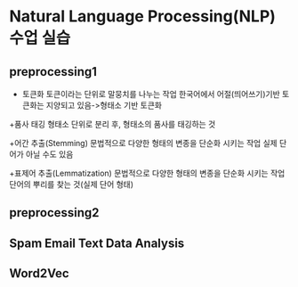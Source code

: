 # Natural Language Processing(NLP) 수업 실습
## preprocessing1
+ 토큰화
토큰이라는 단위로 말뭉치를 나누는 작업
한국어에서 어절(띄어쓰기)기반 토큰화는 지양되고 있음->형태소 기반 토큰화

+품사 태깅
형태소 단위로 분리 후, 형태소의 품사를 태깅하는 것

+어간 추출(Stemming)
문법적으로 다양한 형태의 변종을 단순화 시키는 작업
실제 단어가 아닐 수도 있음

+표제어 추출(Lemmatization)
문법적으로 다양한 형태의 변종을 단순화 시키는 작업
단어의 뿌리를 찾는 것(실제 단어 형태)

## preprocessing2
## Spam Email Text Data Analysis
## Word2Vec

